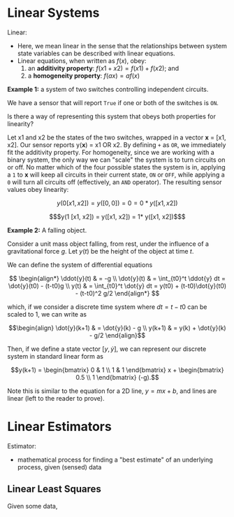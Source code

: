 # Linear Systems

Linear:

- Here, we mean linear in the sense that the relationships between system state
variables can be described with linear equations.
- Linear equations, when written as $f(x)$, obey:
    1. an **additivity property**:  $f(x1 + x2) = f(x1) + f(x2)$; and
    2. a **homogeneity property**: $f(ax) = a f(x)$

**Example 1:** a system of two switches controlling independent circuits.

We have a sensor that will report `True` if one or both of the
switches is `ON`.

Is there a way of representing this system that obeys both properties for
linearity?

Let x1 and x2 be the states of the two switches, wrapped in a vector **x** =
[x1, x2]. Our sensor reports y(**x**) = x1 OR x2. By defining `+` as `OR`,
we immediately fit the additivity property. For homogeneity, since we are
working with a binary system, the only way we can "scale" the system is to turn
circuits on or off. No matter which of the four possible states the system is
in, applying a `1` to **x** will keep all circuits in their current state, `ON`
or `OFF`, while applying a `0` will turn all circuits off (effectively, an
`AND` operator). The resulting sensor values obey linearity:

```math
y(0 [x1,x2]) = y([0,0]) = 0 = 0*y([x1,x2])
```

```math
$y(1 [x1, x2]) = y([x1, x2]) = 1* y([x1, x2])$
```

**Example 2:** A falling object.

Consider a unit mass object falling, from rest, under the influence of a gravitational
force $g$. Let $y(t)$ be the height of the object at time $t$.

We can define the system of differential equations

$$
\begin{align*}
\ddot{y}(t) & = -g \\
\dot{y}(t) & = \int_{t0}^t \ddot{y} dt = \dot{y}(t0) - (t-t0)g \\
y(t) & = \int_{t0}^t \dot{y} dt = y(t0) + (t-t0)\dot{y}(t0) - (t-t0)^2 g/2
\end{align*}
$$

which, if we consider a discrete time system where $dt = t-t0$ can be scaled to
1, we can write as

```math
\begin{align}
\dot{y}(k+1) & = \dot{y}(k) - g \\
y(k+1) & = y(k) + \dot{y}(k) - g/2
\end{align}
```

Then, if we define a state vector $[y, \dot{y}]$, we can represent our discrete system in
standard linear form as

```math
y(k+1) = \begin{bmatrix}
0 & 1 \\
1 & 1 
\end{bmatrix} x + \begin{bmatrix}
0.5 \\
1
\end{bmatrix} (-g).
```

Note this is similar to the equation for a 2D line, $y = mx + b$, and lines are
linear (left to the reader to prove).

# Linear Estimators

Estimator:

- mathematical process for finding a "best estimate" of an underlying process,
given (sensed) data

## Linear Least Squares

Given some data,
